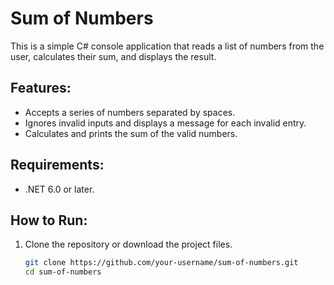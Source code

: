 # Sum of Numbers

This is a simple C# console application that reads a list of numbers from the user, calculates their sum, and displays the result.

## Features:
- Accepts a series of numbers separated by spaces.
- Ignores invalid inputs and displays a message for each invalid entry.
- Calculates and prints the sum of the valid numbers.

## Requirements:
- .NET 6.0 or later.

## How to Run:

1. Clone the repository or download the project files.
   
   ```bash
   git clone https://github.com/your-username/sum-of-numbers.git
   cd sum-of-numbers
